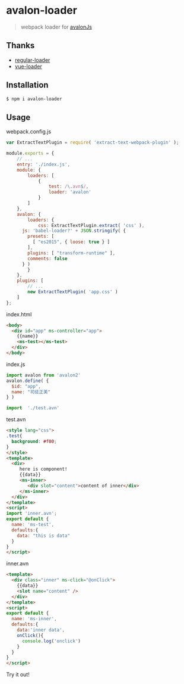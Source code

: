 # avalon-loader

> webpack loader for [avalonJs](https://github.com/RubyLouvre/avalon)

## Thanks

- [regular-loader](https://github.com/regularjs/regular-loader)
- [vue-loader](https://github.com/vuejs/vue-loader)

## Installation

```bash
$ npm i avalon-loader
```

## Usage

webpack.config.js

```js
var ExtractTextPlugin = require( 'extract-text-webpack-plugin' );

module.exports = {
	// ...
	entry: './index.js',
	module: {
		loaders: [
			{
				test: /\.avn$/,
				loader: 'avalon'
			}
		]
	},
	avalon: {
		loaders: {
			css: ExtractTextPlugin.extract( 'css' ),
      js: 'babel-loader?' + JSON.stringify( {
        presets: [
          [ "es2015", { loose: true } ]
        ],
        plugins: [ "transform-runtime" ],
        comments: false
      } )
		}
	},
	plugins: [
		// ...
		new ExtractTextPlugin( 'app.css' )
	]
};
```

index.html
```html
<body>
  <div id="app" ms-controller="app">
    {{name}}
    <ms-test></ms-test>
  </div>
</body>
```

index.js

```js
import avalon from 'avalon2'
avalon.define( {
  $id: "app",
  name: "司徒正美"
} )

import  './test.avn'
```

test.avn

```html
<style lang="css">
.test{
  background: #f00;
}
</style>
<template>
  <div>
     here is component!
     {{data}}
     <ms-inner>
        <div slot="content">content of inner</div>
     </ms-inner>
  </div>
</template>
<script>
import 'inner.avn';
export default {
  name: 'ms-test',
  defaults:{
    data: "this is data"
  }
}
</script>
```

inner.avn
```html
<template>
  <div class="inner" ms-click="@onClick">
    {{data}}
    <slot name="content" />
  </div>
</template>
<script>
export default {
  name: 'ms-inner',
  defaults:{
    data:'inner data',
    onClick(){
      console.log('onclick')
    }
  }
}
</script>
```

Try it out!


